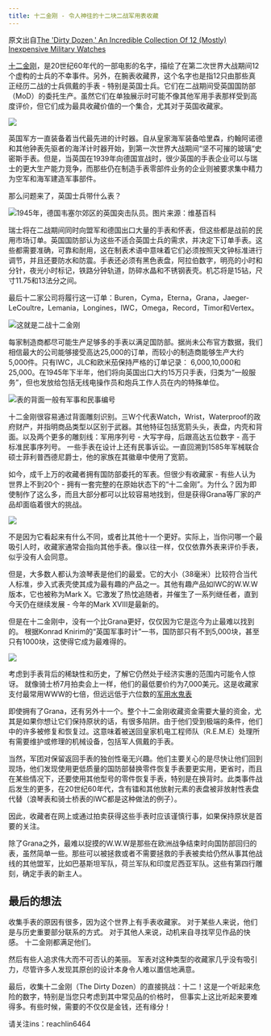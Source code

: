 ```yaml
---
title: 十二金刚 - 令人神往的十二块二战军用表收藏
---
```


原文出自[The 'Dirty Dozen,' An Incredible Collection Of 12 (Mostly) Inexpensive Military Watches](https://www.hodinkee.com/articles/dirty-dozen-twelve-military-watches)

[十二金刚](https://movie.douban.com/subject/1296325/)，是20世纪60年代的一部电影的名字，描绘了在第二次世界大战期间12个虚构的士兵的不幸事件。另外，在腕表收藏界，这个名字也是指12只由那些真正经历二战的士兵佩戴的手表 - 特别是英国士兵。它们在二战期间受英国国防部（MoD）的委托生产。虽然它们在单独展示时可能不像其他军用手表那样受到高度评价，但它们成为最具收藏价值的一个集合，尤其对于英国收藏家。

![](https://hodinkee.imgix.net/uploads/images/1468571126639-p1a61euu1ya-5a7ce78816e0fa9f46c0e49bc1243ef5/the-dirty-dozen-1.jpg?ixlib=rails-1.1.0&auto=format&ch=Width%2CDPR%2CSave-Data&fit=crop&fm=jpg&q=55&usm=12&w=820&dpr=2&s=8aef56329cf9627a4a282d7a5cb5a636)

英国军方一直装备着当代最先进的计时器。自从皇家海军装备哈里森，约翰阿诺德和其他钟表先驱者的海洋计时器开始，到第一次世界大战期间“坚不可摧的玻璃“史密斯手表。但是，当英国在1939年向德国宣战时，很少英国的手表企业可以与瑞士的更大生产能力竞争，而那些仍在制造手表零部件业务的企业则被要求集中精力为空军和海军建造军事部件。

那么问题来了，英国士兵带什么表？

![1945年，德国韦塞尔郊区的英国突击队员。图片来源：维基百科](https://hodinkee.imgix.net/uploads/images/1468583260050-e3qvf2lrmes-363580b62352a3213449e01506f3c6c6/British_commandos_in_the_shattered_outskirts_of_Wesel.jpg?ixlib=rails-1.1.0&auto=format&ch=Width%2CDPR%2CSave-Data&fit=crop&fm=jpg&q=55&usm=12&w=700&dpr=2&s=7c1529b1ad3d1aa6dbee631dd2d48aed)

瑞士将在二战期间同时向盟军和德国出口大量的手表和怀表，但这些都是战前的民用市场订单。英国国防部认为这些不适合英国士兵的需求，并决定下订单手表。这些都需要准确，可靠和耐用，这在制表术语中意味着它们必须按照天文钟标准进行调节，并且还要防水和防震。手表还必须有黑色表盘，阿拉伯数字，明亮的小时和分针，夜光小时标记，铁路分钟轨道，防碎水晶和不锈钢表壳。机芯将是15钻，尺寸11.75和13法分之间。

最后十二家公司将履行这一订单：Buren，Cyma，Eterna，Grana，Jaeger-LeCoultre，Lemania，Longines，IWC，Omega，Record，Timor和Vertex。

![这就是二战十二金刚](https://hodinkee.imgix.net/uploads/images/1468529802845-jyghcyawg9l-6a9c8251a99a4f4aa7823e81c8ba4129/page80.jpg?ixlib=rails-1.1.0&auto=format&ch=Width%2CDPR%2CSave-Data&fit=crop&fm=jpg&q=55&usm=12&w=820&dpr=2&s=99837bc8f7cedb22a3ab284a6935054f)

每家制造商都尽可能生产足够多的手表以满足国防部。据尚未公布官方数据，我们相信最大的公司能够接受高达25,000的订单，而较小的制造商能够生产大约5,000件。只有IWC，JLC和欧米茄保持严格的订单记录： 6,000,10,000和25,000。在1945年下半年，他们将向英国出口大约15万只手表，归类为“一般服务”，但也发放给包括无线电操作员和炮兵工作人员在内的特殊单位。

![表的背面一般有军事和民事编号](https://hodinkee.imgix.net/uploads/images/1468572048438-5rpq71gf3cr-2272d60921e645069f0d51bfb2ce71f7/IMG_8639.jpg?ixlib=rails-1.1.0&auto=format&ch=Width%2CDPR%2CSave-Data&fit=crop&fm=jpg&h=400&q=55&usm=12&w=600&dpr=2&s=bea5b0fe4964256e3a68225b8086f472)

十二金刚很容易通过背面雕刻识别。三W个代表Watch，Wrist，Waterproof的政府财产，并指明商品类型以区别于武器。其他特征包括宽箭头头，表盘，内壳和背面。以及两个更多的雕刻线：军用序列号 - 大写字母，后跟高达五位数字 - 高于标准民事序列号。 一些手表在设计上还有民事诉讼。一直回溯到1585年军械联合硕士菲利普西德尼爵士，他的家族在其徽章中使用了宽箭。

如今，成千上万的收藏者拥有国防部委托的军表。但很少有收藏家 - 有些人认为世界上不到20个 - 拥有一套完整的在原始状态下的“十二金刚”。为什么？因为即使制作了这么多，而且大部分都可以比较容易地找到，但是获得Grana等厂家的产品却面临着很大的挑战。

![](https://hodinkee.imgix.net/uploads/images/1468529646567-0h8qxmc5g62u-c8c9b34abfdb8d1109bd5ba3419c8fda/195_2.jpg)

不是因为它看起来有什么不同，或者比其他十一个更好。实际上，当你问哪一个最吸引人时，收藏家通常会指向其他手表。像以往一样，仅仅依靠外表来评价手表，似乎没有人会同意。

但是，大多数人都认为浪琴表是他们的最爱。它的大小（38毫米）比较符合当代人标准，步入式表壳使其成为最有趣的产品之一。其他有趣产品如IWC的W.W.W版本，它也被称为Mark X。它激发了热忱追随者，并催生了一系列继任者，直到今天仍在继续发展 - 今年的Mark XVIII是最新的。

但是在十二金刚中，没有一个比Grana更好，仅仅因为它是迄今为止最难以找到的。 根据Konrad Knirim的“英国军事时计”一书，国防部只有不到5,000块，甚至只有1000块，这使得它成为最难得的。

![](https://hodinkee.imgix.net/uploads/images/1468601446680-py37zqvdv1-5f958c296e6ca5442e5e997d2bb86588/dirty-dozen-graphic.jpg?ixlib=rails-1.1.0&auto=format&ch=Width%2CDPR%2CSave-Data&fit=crop&fm=jpg&q=55&usm=12&w=700&dpr=2&s=9246146f986a2b3acb0565b0180b7963)

考虑到手表背后的稀缺性和历史，了解它仍然处于经济实惠的范围内可能令人惊讶。 就像骑士桥7月拍卖会上一样，他们的最低要价约为7,000美元。这是收藏家支付最常用WWW的七倍，但远远低于六位数的[军用水鬼表](http://bezelandbarrel.com/a-brief-history-of-the-milsub/)

即使拥有了Grana，还有另外十一个。整个十二金刚收藏资金需要大量的资金，尤其是如果你想让它们保持原状的话，有很多陷阱。由于他们受到极端的条件，他们中的许多被修复和恢复过。这意味着被送回皇家机电工程师队（R.E.M.E）处理所有需要维护或修理的机械设备，包括军人佩戴的手表。

当然，军团对保留返回手表的独创性毫无兴趣。他们主要关心的是尽快让他们回到现场，他们发现使用更低质量的国防部替换零件恢复手表要更实用，更省时，而且在某些情况下，还要使用其他型号的零件恢复手表，特别是在换背时。此类事件战后发生的更多，在20世纪60年代，含有镭和其他放射元素的表盘被非放射性表盘代替（浪琴表和骑士桥表的IWC都是这种做法的例子）。

因此，收藏者在网上或通过拍卖获得这些手表时应该谨慎行事，如果保持原状是首要的关注。

除了Grana之外，最难以捉摸的W.W.W是那些在欧洲战争结束时向国防部回归的表，虽然简单一些。那些可以被拯救或者不需要拯救的手表被卖给仍然从事其他战线的其他盟军，比如巴基斯坦军队，荷兰军队和印度尼西亚军队。这些有第四行雕刻，确定手表的新主人。

## 最后的想法 ##

收集手表的原因有很多，因为这个世界上有手表收藏家。 对于某些人来说，他们是与历史重要部分联系的方式。 对于其他人来说，动机来自寻找罕见作品的快感。 十二金刚都满足他们。

然后有些人追求伟大而不可否认的美丽。 军表对这种类型的收藏家几乎没有吸引力，尽管许多人发现其原创的设计本身令人难以置信地满意。

最后，收集十二金刚（The Dirty Dozen）的直接挑战：十二！这是一个听起来危险的数字，特别是当您只考虑到其中常见品的价格时， 但事实上这比听起来要难得多。有些时候，需要的不仅仅是金钱，还有缘分！



请关注ins：reachlin6464
